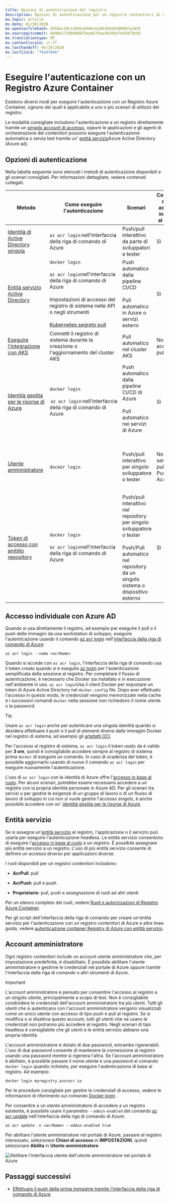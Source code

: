 ```yaml
---
title: Opzioni di autenticazione del registro
description: Opzioni di autenticazione per un registro contenitori di Azure privato, incluso l'accesso con un'identità di Azure Active Directory, l'uso di entità servizio e l'uso di credenziali di amministratore facoltative.
ms.topic: article
ms.date: 01/30/2020
ms.openlocfilehash: 5459ac29c1264b18404cb2863b9d4209907ac029
ms.sourcegitcommit: 849bb1729b89d075eed579aa36395bf4d29f3bd9
ms.translationtype: MT
ms.contentlocale: it-IT
ms.lasthandoff: 04/28/2020
ms.locfileid: "79247046"
---
```

# <a name="authenticate-with-an-azure-container-registry"></a>Eseguire l'autenticazione con un Registro Azure Container

Esistono diversi modi per eseguire l'autenticazione con un Registro Azure Container, ognuno dei quali è applicabile a uno o più scenari di utilizzo del registro.

Le modalità consigliate includono l'autenticazione a un registro direttamente tramite un [singolo account di accesso](#individual-login-with-azure-ad), oppure le applicazioni e gli agenti di orchestrazione dei contenitori possono eseguire l'autenticazione automatica o senza test tramite un' [entità servizio](#service-principal)Azure Active Directory (Azure ad).

## <a name="authentication-options"></a>Opzioni di autenticazione

Nella tabella seguente sono elencati i metodi di autenticazione disponibili e gli scenari consigliati. Per informazioni dettagliate, vedere contenuti collegati.

| Metodo                               | Come eseguire l'autenticazione                                           | Scenari                                                            | Controllo degli accessi in base al ruolo                             | Limitazioni                                |
|---------------------------------------|-------------------------------------------------------|---------------------------------------------------------------------|----------------------------------|--------------------------------------------|
| [Identità di Active Directory singola](#individual-login-with-azure-ad)                | `az acr login` nell'interfaccia della riga di comando di Azure                             | Push/pull interattivo da parte di sviluppatori e tester                                    | Sì                              | Il token AD deve essere rinnovato ogni 3 ore     |
| [Entità servizio Active Directory](#service-principal)                  | `docker login`<br/><br/>`az acr login`nell'interfaccia della riga di comando di Azure<br/><br/> Impostazioni di accesso del registro di sistema nelle API o negli strumenti<br/><br/> [Kubernetes segreto pull](container-registry-auth-kubernetes.md)                                           | Push automatico dalla pipeline CI/CD<br/><br/> Pull automatico in Azure o servizi esterni  | Sì                              | La scadenza predefinita della password SP è 1 anno       |                                                           
| [Eseguire l'integrazione con AKS](../aks/cluster-container-registry-integration.md?toc=/azure/container-registry/toc.json&bc=/azure/container-registry/breadcrumb/toc.json)                    | Connetti il registro di sistema durante la creazione o l'aggiornamento del cluster AKS  | Pull automatico nel cluster AKS                                                  | No, solo accesso pull             | Disponibile solo con il cluster AKS            |
| [Identità gestita per le risorse di Azure](container-registry-authentication-managed-identity.md)  | `docker login`<br/><br/> `az acr login` nell'interfaccia della riga di comando di Azure                                       | Push automatico dalla pipeline CI/CD di Azure<br/><br/> Pull automatico nei servizi di Azure<br/><br/>   | Sì                              | Usare solo da servizi di Azure che [supportano identità gestite per le risorse di Azure](../active-directory/managed-identities-azure-resources/services-support-managed-identities.md#azure-services-that-support-managed-identities-for-azure-resources)              |
| [Utente amministratore](#admin-account)                            | `docker login`                                          | Push/pull interattivo per singolo sviluppatore o tester                           | No, sempre pull e Push Access  | Account singolo per registro di sistema, non consigliato per più utenti         |
| [Token di accesso con ambito repository](container-registry-repository-scoped-permissions.md)               | `docker login`<br/><br/>`az acr login`nell'interfaccia della riga di comando di Azure   | Push/pull interattivo nel repository per singolo sviluppatore o tester<br/><br/> Push/Pull automatico nel repository da un singolo sistema o dispositivo esterno                  | Sì                              | Attualmente non integrato con identità di Active Directory  |

## <a name="individual-login-with-azure-ad"></a>Accesso individuale con Azure AD

Quando si usa direttamente il registro, ad esempio per eseguire il pull o il push delle immagini da una workstation di sviluppo, eseguire l'autenticazione usando il comando [az acr login](/cli/azure/acr?view=azure-cli-latest#az-acr-login) nell'[interfaccia della riga di comando di Azure](/cli/azure/install-azure-cli):

```azurecli
az acr login --name <acrName>
```

Quando si accede con `az acr login`, l'interfaccia della riga di comando usa il token creato quando si è eseguito [az login](/cli/azure/reference-index#az-login) per l'autenticazione semplificata della sessione al registro. Per completare il flusso di autenticazione, è necessario che Docker sia installato e in esecuzione nell'ambiente in uso. `az acr login`Usa il client Docker per impostare un token di Azure Active Directory nel `docker.config` file. Dopo aver effettuato l'accesso in questo modo, le credenziali vengono memorizzate nella cache e i successivi comandi `docker` nella sessione non richiedono il nome utente o la password.

> [!TIP]
> Usare `az acr login` anche per autenticare una singola identità quando si desidera effettuare il push o il pull di elementi diversi dalle immagini Docker nel registro di sistema, ad esempio gli [artefatti OCI](container-registry-oci-artifacts.md).  


Per l'accesso al registro di sistema, `az acr login` il token usato da è valido per **3 ore**, quindi è consigliabile accedere sempre al registro di sistema prima `docker` di eseguire un comando. In caso di scadenza del token, è possibile aggiornarlo usando di nuovo il comando `az acr login` per eseguire nuovamente l'autenticazione. 

L'uso di `az acr login` con le identità di Azure offre l'[accesso in base al ruolo](../role-based-access-control/role-assignments-portal.md). Per alcuni scenari, potrebbe essere necessario accedere a un registro con la propria identità personale in Azure AD. Per gli scenari tra servizi o per gestire le esigenze di un gruppo di lavoro o di un flusso di lavoro di sviluppo in cui non si vuole gestire l'accesso singolo, è anche possibile accedere con un' [identità gestita per le risorse di Azure](container-registry-authentication-managed-identity.md).

## <a name="service-principal"></a>Entità servizio

Se si assegna un'[entità servizio](../active-directory/develop/app-objects-and-service-principals.md) al registro, l'applicazione o il servizio può usarla per eseguire l'autenticazione headless. Le entità servizio consentono di eseguire l'[accesso in base al ruolo](../role-based-access-control/role-assignments-portal.md) a un registro. È possibile assegnare più entità servizio a un registro. L'uso di più entità servizio consente di definire un accesso diverso per applicazioni diverse.

I ruoli disponibili per un registro contenitori includono:

* **AcrPull**: pull

* **AcrPush**: pull e push

* **Proprietario**: pull, push e assegnazione di ruoli ad altri utenti

Per un elenco completo dei ruoli, vedere [Ruoli e autorizzazioni di Registro Azure Container](container-registry-roles.md).

Per gli script dell'interfaccia della riga di comando per creare un'entità servizio per l'autenticazione con un registro contenitori di Azure e altre linee guida, vedere [autenticazione container Registry di Azure con entità servizio](container-registry-auth-service-principal.md).

## <a name="admin-account"></a>Account amministratore

Ogni registro contenitori include un account utente amministratore che, per impostazione predefinita, è disabilitato. È possibile abilitare l'utente amministratore e gestirne le credenziali nel portale di Azure oppure tramite l'interfaccia della riga di comando o altri strumenti di Azure.

> [!IMPORTANT]
> L'account amministratore è pensato per consentire l'accesso al registro a un singolo utente, principalmente a scopo di test. Non è consigliabile condividere le credenziali dell'account amministratore tra più utenti. Tutti gli utenti che si autenticano con l'account amministratore vengono visualizzati come un unico utente con accesso di tipo push e pull al registro. Se si modifica o si disattiva questo account, tutti gli utenti che ne usano le credenziali non potranno più accedere al registro. Negli scenari di tipo headless è consigliabile che gli utenti e le entità servizio abbiano una propria identità.
>

L'account amministratore è dotato di due password, entrambe rigenerabili. L'uso di due password consente di mantenere la connessione al registro usando una password mentre si rigenera l'altra. Se l'account amministratore è abilitato, è possibile passare il nome utente e una password al comando `docker login` quando richiesto, per eseguire l'autenticazione di base al registro. Ad esempio:

```
docker login myregistry.azurecr.io 
```

Per le procedure consigliate per gestire le credenziali di accesso, vedere le informazioni di riferimento sul comando [Docker login](https://docs.docker.com/engine/reference/commandline/login/) .

Per consentire a un utente amministratore di accedere a un registro esistente, è possibile usare il parametro `--admin-enabled` del comando [az acr update](/cli/azure/acr?view=azure-cli-latest#az-acr-update) nell'interfaccia della riga di comando di Azure:

```azurecli
az acr update -n <acrName> --admin-enabled true
```

Per abilitare l'utente amministratore nel portale di Azure, passare al registro interessato, selezionare **Chiavi di accesso** in **IMPOSTAZIONI**, quindi selezionare **Abilita** in **Utente amministratore**.

![Abilitare l'interfaccia utente dell'utente amministratore nel portale di Azure][auth-portal-01]

## <a name="next-steps"></a>Passaggi successivi

* [Effettuare il push della prima immagine tramite l'interfaccia della riga di comando di Azure](container-registry-get-started-azure-cli.md)

<!-- IMAGES -->
[auth-portal-01]: ./media/container-registry-authentication/auth-portal-01.png
